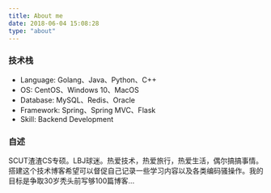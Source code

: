 ```yaml
---
title: About me
date: 2018-06-04 15:08:28
type: "about"
---
```


### 技术栈

* Language: Golang、Java、Python、C++
* OS: CentOS、Windows 10、MacOS
* Database: MySQL、Redis、Oracle
* Framework: Spring、Spring MVC、Flask
* Skill: Backend Development

### 自述

SCUT渣渣CS专硕。LBJ球迷。热爱技术，热爱旅行，热爱生活，偶尔搞搞事情。搭建这个技术博客希望可以督促自己记录一些学习内容以及各类编码骚操作。我的目标是争取30岁秃头前写够100篇博客...
